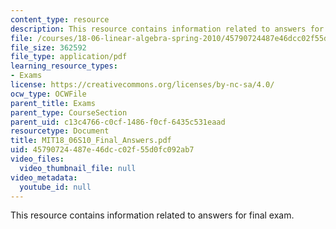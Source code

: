 ```yaml
---
content_type: resource
description: This resource contains information related to answers for final exam.
file: /courses/18-06-linear-algebra-spring-2010/45790724487e46dcc02f55d0fc092ab7_MIT18_06S10_Final_Answers.pdf
file_size: 362592
file_type: application/pdf
learning_resource_types:
- Exams
license: https://creativecommons.org/licenses/by-nc-sa/4.0/
ocw_type: OCWFile
parent_title: Exams
parent_type: CourseSection
parent_uid: c13c4766-c0cf-1486-f0cf-6435c531eaad
resourcetype: Document
title: MIT18_06S10_Final_Answers.pdf
uid: 45790724-487e-46dc-c02f-55d0fc092ab7
video_files:
  video_thumbnail_file: null
video_metadata:
  youtube_id: null
---
```

This resource contains information related to answers for final exam.